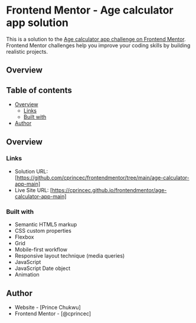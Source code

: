 # Frontend Mentor - Age calculator app solution

This is a solution to the [Age calculator app challenge on Frontend Mentor](https://www.frontendmentor.io/challenges/age-calculator-app-dF9DFFpj-Q). Frontend Mentor challenges help you improve your coding skills by building realistic projects.

## Overview

## Table of contents

-   [Overview](#overview)
    -   [Links](#links)
    -   [Built with](#built-with)
-   [Author](#author)

## Overview

### Links

-   Solution URL: [https://github.com/cprincec/frontendmentor/tree/main/age-calculator-app-main]
-   Live Site URL: [https://cprincec.github.io/frontendmentor/age-calculator-app-main]

### Built with

-   Semantic HTML5 markup
-   CSS custom properties
-   Flexbox
-   Grid
-   Mobile-first workflow
-   Responsive layout technique (media queries)
-   JavaScript
-   JavaScript Date object
-   Animation

## Author

-   Website - [Prince Chukwu]
-   Frontend Mentor - [@cprincec]
